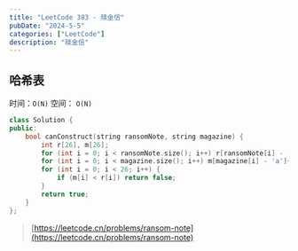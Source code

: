 ```yaml
---
title: "LeetCode 383 - 赎金信"
pubDate: "2024-5-5"
categories: ["LeetCode"]
description: "赎金信"
---
```


## 哈希表

时间：`O(N)` 空间： `O(N)`

```c++
class Solution {
public:
    bool canConstruct(string ransomNote, string magazine) {
        int r[26], m[26];
        for (int i = 0; i < ransomNote.size(); i++) r[ransomNote[i] - 'a']++;
        for (int i = 0; i < magazine.size(); i++) m[magazine[i] - 'a']++;
        for (int i = 0; i < 26; i++) {
            if (m[i] < r[i]) return false;
        }
        return true;
    }
};
```

> [https://leetcode.cn/problems/ransom-note](https://leetcode.cn/problems/ransom-note)

